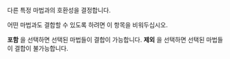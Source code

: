 다른 특정 마법과의 호환성을 결정합니다.

어떤 마법과도 결합할 수 있도록 하려면 이 항목을 비워두십시오.

**포함** 을 선택하면 선택된 마법들이 결합이 가능합니다. **제외** 을 선택하면 선택된 마법들이 결합이 불가능합니다.